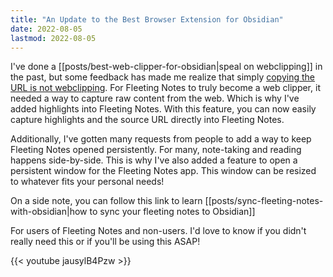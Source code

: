 ```yaml
---
title: "An Update to the Best Browser Extension for Obsidian"
date: 2022-08-05
lastmod: 2022-08-05
---
```

I've done a [[posts/best-web-clipper-for-obsidian|speal on webclipping]] in the past, but some feedback has made me realize that simply [copying the URL is not webclipping](https://www.reddit.com/r/ObsidianMD/comments/v9mags/comment/ibzgkq6/?utm_source=share&utm_medium=web2x&context=3). For Fleeting Notes to truly become a web clipper, it needed a way to capture raw content from the web. Which is why I've added highlights into Fleeting Notes. With this feature, you can now easily capture highlights and the source URL directly into Fleeting Notes. 

Additionally, I've gotten many requests from people to add a way to keep Fleeting Notes opened persistently. For many, note-taking and reading happens side-by-side. This is why I've also added a feature to open a persistent window for the Fleeting Notes app. This window can be resized to whatever fits your personal needs!

On a side note, you can follow this link to learn [[posts/sync-fleeting-notes-with-obsidian|how to sync your fleeting notes to Obsidian]]

For users of Fleeting Notes and non-users. I'd love to know if you didn't really need this or if you'll be using this ASAP!

{{< youtube jausylB4Pzw >}}